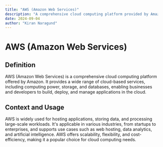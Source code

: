 ```yaml
---
title: "AWS (Amazon Web Services)"
description: "A comprehensive cloud computing platform provided by Amazon."
date: 2024-09-04
author: "Kiran Naragund"
---
```


# AWS (Amazon Web Services)

## Definition

AWS (Amazon Web Services) is a comprehensive cloud computing platform offered by Amazon. It provides a wide range of cloud-based services, including computing power, storage, and databases, enabling businesses and developers to build, deploy, and manage applications in the cloud.

## Context and Usage

AWS is widely used for hosting applications, storing data, and processing large-scale workloads. It's applicable in various industries, from startups to enterprises, and supports use cases such as web hosting, data analytics, and artificial intelligence. AWS offers scalability, flexibility, and cost-efficiency, making it a popular choice for cloud computing needs.
